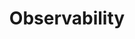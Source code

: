 ---
title: "Observability"
linkTitle: "Observability"
description: "This section includes all reference documentation for the Observability platform for CORTEX Innovation."
weight: 10
---